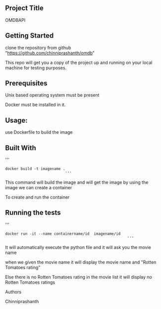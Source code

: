
Project Title
-------------

OMDBAPI

Getting Started
----------------

clone the repository from github "https://github.com/chinniprashanth/omdb" 

This repo will get you a copy of the project up and running on your local machine for testing purposes.

Prerequisites
-------------

Unix based operating system must be present

Docker must be installed in it.


Usage:
------

use Dockerfile to build the image

Built With
----------

'''
 
    docker build -t imagename .
                               '''


This command will build the image and will get the image by using the image we can create a container

To create and run the container 

Running the tests
-----------------

'''

    docker run -it --name containername/id  imagename/id 
                                                           '''

It will automatically execute the python file and it will ask you the movie name 


when we given the movie name it will display the movie name and "Rotten Tomatoes rating"


Else there is no Rotten Tomatoes rating in the movie list it will display no Rotten Tomatoes ratings 



Authors

Chinniprashanth


